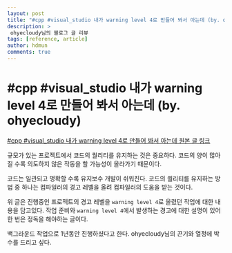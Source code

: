 ```yaml
---
layout: post
title: "#cpp #visual_studio 내가 warning level 4로 만들어 봐서 아는데 (by. ohyecloudy)"
description: >
 ohyecloudy님의 블로그 글 리뷰
tags: [reference, article]
author: hdmun
comments: true
---
```


# #cpp #visual_studio 내가 warning level 4로 만들어 봐서 아는데 (by. ohyecloudy)

[#cpp #visual_studio 내가 warning level 4로 만들어 봐서 아는데 원본 글 링크](http://ohyecloudy.com/pnotes/archives/visual-studio-warning-level-4/)


규모가 있는 프로젝트에서 코드의 퀄리티를 유지하는 것은 중요하다. 코드의 양이 많아질 수록 의도하지 않은 작동을 할 가능성이 올라가기 때문이다.

코드는 일관되고 명확할 수록 유지보수 개발이 쉬워진다. 코드의 퀄리티를 유지하는 방법 중 하나는 컴파일러의 경고 레벨을 올려 컴파일러의 도움을 받는 것이다.

위 글은 진행중인 프로젝트의 경고 레벨을 `warning level 4`로 올렸던 작업에 대한 내용을 담고있다. 작업 준비와 `warning level 4`에서 발생하는 경고에 대한 설명이 있어 한 번은 정독을 해야하는 글이다.

백그라운드 작업으로 1년동안 진행하셨다고 한다. ohyecloudy님의 끈기와 열정에 박수를 드리고 싶다.
